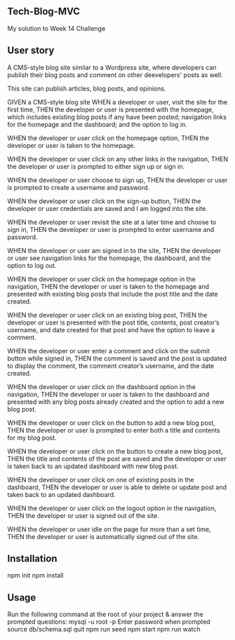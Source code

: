 ## Tech-Blog-MVC
My solution to Week 14 Challenge

## User story

A CMS-style blog site similar to a Wordpress site, where developers can publish their blog posts and comment on other deevelopers' posts as well.

This site can publish articles, blog posts, and opinions.

GIVEN a CMS-style blog site
WHEN a developer or user, visit the site for the first time, THEN the developer or user is presented with the homepage, which includes existing blog posts if any have been posted; navigation links for the homepage and the dashboard; and the option to log in.

WHEN the developer or user click on the homepage option, THEN the developer or user is taken to the homepage.

WHEN the developer or user click on any other links in the navigation, THEN the developer or user is prompted to either sign up or sign in.

WHEN the developer or user choose to sign up, THEN the developer or user is prompted to create a username and password.

WHEN the developer or user click on the sign-up button, THEN the developer or user credentials are saved and I am logged into the site.

WHEN the developer or user revisit the site at a later time and choose to sign in, THEN the developer or user is prompted to enter username and password.

WHEN the developer or user am signed in to the site, THEN the developer or user see navigation links for the homepage, the dashboard, and the option to log out.

WHEN the developer or user click on the homepage option in the navigation, THEN the developer or user is taken to the homepage and presented with existing blog posts that include the post title and the date created.

WHEN the developer or user click on an existing blog post, THEN the developer or user is presented with the post title, contents, post creator’s username, and date created for that post and have the option to leave a comment.

WHEN the developer or user enter a comment and click on the submit button while signed in, THEN the comment is saved and the post is updated to display the comment, the comment creator’s username, and the date created.

WHEN the developer or user click on the dashboard option in the navigation, THEN the developer or user is taken to the dashboard and presented with any blog posts already created and the option to add a new blog post.

WHEN the developer or user click on the button to add a new blog post, THEN the developer or user is prompted to enter both a title and contents for my blog post.

WHEN the developer or user click on the button to create a new blog post, THEN the title and contents of the post are saved and the developer or user is taken back to an updated dashboard with new blog post.

WHEN the developer or user click on one of existing posts in the dashboard, THEN the developer or user is able to delete or update post and taken back to an updated dashboard.

WHEN the developer or user click on the logout option in the navigation, THEN the developer or user is signed out of the site.

WHEN the developer or user idle on the page for more than a set time, THEN the developer or user is automatically signed out of the site.  

## Installation
npm init
npm install

## Usage

Run the following command at the root of your project & answer the prompted questions:
mysql -u root -p
Enter password when prompted
source db/schema.sql
quit
npm run seed
npm start
npm run watch